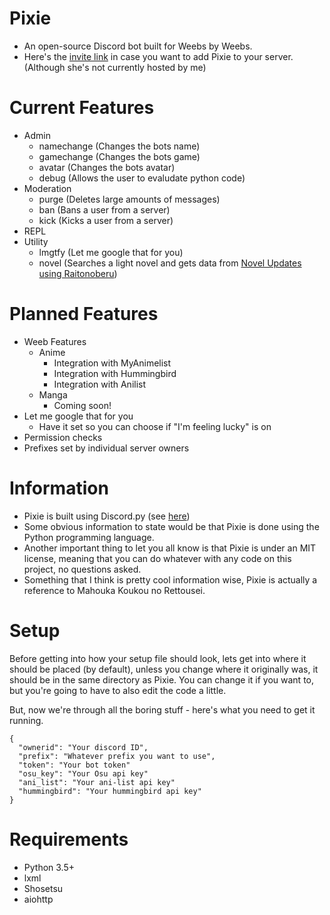 # Pixie
* An open-source Discord bot built for Weebs by Weebs.
* Here's the [invite link](https://discordapp.com/oauth2/authorize?client_id=175319652073734144&scope=bot&permissions=536083519) in case you want to add Pixie to your server. (Although she's not currently hosted by me)

# Current Features
* Admin
  * namechange (Changes the bots name)
  * gamechange (Changes the bots game)
  * avatar (Changes the bots avatar)
  * debug (Allows the user to evaludate python code)
* Moderation
  * purge (Deletes large amounts of messages)
  * ban (Bans a user from a server)
  * kick (Kicks a user from a server)
* REPL
* Utility
  * lmgtfy (Let me google that for you)
  * novel (Searches a light novel and gets data from [Novel Updates](http://novelupdates.com) [using Raitonoberu](https://github.com/GetRektByMe/Raitonoberu))


# Planned Features
* Weeb Features
  * Anime
    * Integration with MyAnimelist
    * Integration with Hummingbird
    * Integration with Anilist
  * Manga
    * Coming soon!
* Let me google that for you
  * Have it set so you can choose if "I'm feeling lucky" is on
* Permission checks
* Prefixes set by individual server owners


# Information
* Pixie is built using Discord.py (see [here](https://github.com/Rapptz/discord.py))
* Some obvious information to state would be that Pixie is done using the Python programming language.
* Another important thing to let you all know is that Pixie is under an MIT license, meaning that you can do whatever with any code on this project, no questions asked.
* Something that I think is pretty cool information wise, Pixie is actually a reference to Mahouka Koukou no Rettousei.

# Setup

Before getting into how your setup file should look, lets get into where it should be placed (by default), unless you change where it originally was, it should be in the same directory as Pixie. You can change it if you want to, but you're going to have to also edit the code a little.

But, now we're through all the boring stuff - here's what you need to get it running.
```
{
  "ownerid": "Your discord ID",
  "prefix": "Whatever prefix you want to use",
  "token": "Your bot token"
  "osu_key": "Your Osu api key"
  "ani_list": "Your ani-list api key"
  "hummingbird": "Your hummingbird api key"
}
```
# Requirements
* Python 3.5+
* lxml
* Shosetsu
* aiohttp
